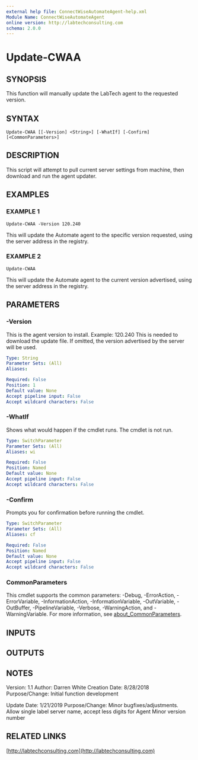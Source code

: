 ```yaml
---
external help file: ConnectWiseAutomateAgent-help.xml
Module Name: ConnectWiseAutomateAgent
online version: http://labtechconsulting.com
schema: 2.0.0
---
```


# Update-CWAA

## SYNOPSIS
This function will manually update the LabTech agent to the requested version.

## SYNTAX

```
Update-CWAA [[-Version] <String>] [-WhatIf] [-Confirm] [<CommonParameters>]
```

## DESCRIPTION
This script will attempt to pull current server settings from machine, then download and run the agent updater.

## EXAMPLES

### EXAMPLE 1
```
Update-CWAA -Version 120.240
```

This will update the Automate agent to the specific version requested, using the server address in the registry.

### EXAMPLE 2
```
Update-CWAA
```

This will update the Automate agent to the current version advertised, using the server address in the registry.

## PARAMETERS

### -Version
This is the agent version to install.
Example: 120.240
This is needed to download the update file.
If omitted, the version advertised by the server will be used.

```yaml
Type: String
Parameter Sets: (All)
Aliases:

Required: False
Position: 1
Default value: None
Accept pipeline input: False
Accept wildcard characters: False
```

### -WhatIf
Shows what would happen if the cmdlet runs.
The cmdlet is not run.

```yaml
Type: SwitchParameter
Parameter Sets: (All)
Aliases: wi

Required: False
Position: Named
Default value: None
Accept pipeline input: False
Accept wildcard characters: False
```

### -Confirm
Prompts you for confirmation before running the cmdlet.

```yaml
Type: SwitchParameter
Parameter Sets: (All)
Aliases: cf

Required: False
Position: Named
Default value: None
Accept pipeline input: False
Accept wildcard characters: False
```

### CommonParameters
This cmdlet supports the common parameters: -Debug, -ErrorAction, -ErrorVariable, -InformationAction, -InformationVariable, -OutVariable, -OutBuffer, -PipelineVariable, -Verbose, -WarningAction, and -WarningVariable. For more information, see [about_CommonParameters](http://go.microsoft.com/fwlink/?LinkID=113216).

## INPUTS

## OUTPUTS

## NOTES
Version:        1.1
Author:         Darren White
Creation Date:  8/28/2018
Purpose/Change: Initial function development

Update Date: 1/21/2019
Purpose/Change: Minor bugfixes/adjustments.
Allow single label server name, accept less digits for Agent Minor version number

## RELATED LINKS

[http://labtechconsulting.com](http://labtechconsulting.com)

